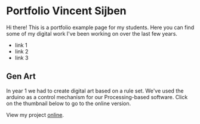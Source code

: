 # Portfolio Vincent Sijben

Hi there! This is a portfolio example page for my students. Here you can find some of my digital work I've been working on over the last few years. 

* link 1
* link 2
* link 3

## Gen Art
In year 1 we had to create digital art based on a rule set. We've used the arduino as a control mechanism for our Processing-based software. Click on the thumbnail below to go to the online version.

View my project [online](https://vincentsijben.github.io/portfolio). 
